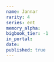 ```yaml
---
name: Jannar
rarity: 4
series: ent
memory_alpha:
bigbook_tier: -1
in_portal:
date:
published: true
---
```



